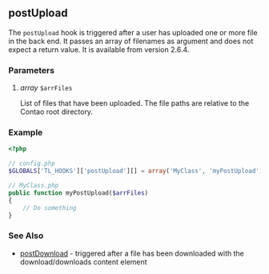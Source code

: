 postUpload
----------

The `postUpload` hook is triggered after a user has uploaded one or more file in the back end. It passes an array of filenames as argument and does not expect a return value. It is available from version 2.6.4.


### Parameters ###

1. *array* `$arrFiles`

	List of files that have been uploaded. The file paths are relative to the Contao root directory.


### Example ###

```php
<?php

// config.php
$GLOBALS['TL_HOOKS']['postUpload'][] = array('MyClass', 'myPostUpload');

// MyClass.php
public function myPostUpload($arrFiles)
{
    // Do something
}
```


### See Also ###

- [postDownload](postDownload.md) - triggered after a file has been downloaded with the download/downloads content element
